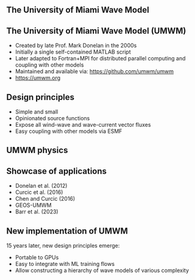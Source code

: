 <section>

## The University of Miami Wave Model
</section>

<section>

## The University of Miami Wave Model (UMWM)

* Created by late Prof. Mark Donelan in the 2000s
* Initially a single self-contained MATLAB script
* Later adapted to Fortran+MPI for distributed parallel computing and coupling with other models
* Maintained and available via: https://github.com/umwm/umwm
* https://umwm.org
</section>


<section>

## Design principles

* Simple and small
* Opinionated source functions
* Expose all wind-wave and wave-current vector fluxes
* Easy coupling with other models via ESMF
</section>


<section>

## UMWM physics
</section>


<section>

## Showcase of applications

* Donelan et al. (2012)
* Curcic et al. (2016)
* Chen and Curcic (2016)
* GEOS-UMWM
* Barr et al. (2023)
</section>


<section>

## New implementation of UMWM

15 years later, new design principles emerge:

* Portable to GPUs
* Easy to integrate with ML training flows
* Allow constructing a hierarchy of wave models of various complexity
</section>